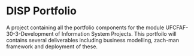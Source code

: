 # DISP Portfolio

A project containing all the portfolio components for the module UFCFAF-30-3-Development of Information System Projects. This portfoilo will contains several deliverables including business modelling, zach-man framework and deployment of these. 